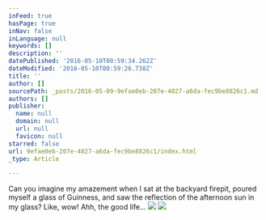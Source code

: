 ```yaml
---
inFeed: true
hasPage: true
inNav: false
inLanguage: null
keywords: []
description: ''
datePublished: '2016-05-10T00:59:34.262Z'
dateModified: '2016-05-10T00:59:26.738Z'
title: ''
author: []
sourcePath: _posts/2016-05-09-9efae0eb-207e-4027-a6da-fec9be8826c1.md
authors: []
publisher:
  name: null
  domain: null
  url: null
  favicon: null
starred: false
url: 9efae0eb-207e-4027-a6da-fec9be8826c1/index.html
_type: Article

---
```

Can you imagine my amazement when I sat at the backyard firepit, poured myself a glass of Guinness, and saw the reflection of the afternoon sun in my glass? Like, wow! Ahh, the good life...
![](https://the-grid-user-content.s3-us-west-2.amazonaws.com/f2b17cc3-2d5d-4721-b52c-2317166de6ba.jpg)
![](https://the-grid-user-content.s3-us-west-2.amazonaws.com/1a06f3e9-f33b-48e7-8a3f-ccd681e8df3e.jpg)